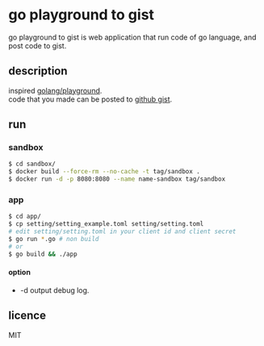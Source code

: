 # go playground to gist

go playground to gist is web application that run code of go language, and post code to gist.

## description

inspired [golang/playground](https://github.com/golang/playground).  
code that you made can be posted to [github gist](https://gist.github.com).

## run

### sandbox

```bash
$ cd sandbox/
$ docker build --force-rm --no-cache -t tag/sandbox .
$ docker run -d -p 8080:8080 --name name-sandbox tag/sandbox
```

### app

```bash
$ cd app/
$ cp setting/setting_example.toml setting/setting.toml
# edit setting/setting.toml in your client id and client secret
$ go run *.go # non build
# or
$ go build && ./app
```

#### option

* -d output debug log.

## licence

MIT
